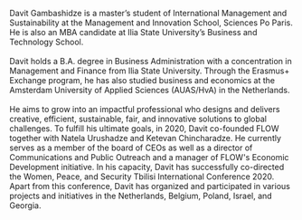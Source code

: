 Davit Gambashidze is a master’s student of
International Management and Sustainability at the Management and
Innovation School, Sciences Po Paris. He is also an MBA candidate at
Ilia State University’s Business and Technology School.<br><br>
Davit holds a
B.A. degree in Business Administration with a concentration in Management
and Finance from Ilia State University. Through the Erasmus+ Exchange
program, he has also studied business and economics at the Amsterdam
University of Applied Sciences (AUAS/HvA) in the Netherlands.<br><br>
He aims to
grow into an impactful professional who designs and delivers creative,
efficient, sustainable, fair, and innovative solutions to global
challenges. To fulfill his ultimate goals, in 2020, Davit co-founded FLOW
together with Natela Urushadze and Ketevan Chincharadze. He currently
serves as a member of the board of CEOs as well as a director of
Communications and Public Outreach and a manager of FLOW's Economic
Development initiative. In his capacity, Davit has successfully co-directed
the Women, Peace, and Security Tbilisi International Conference 2020. Apart
from this conference, Davit has organized and participated in various
projects and initiatives in the Netherlands, Belgium, Poland, Israel,
and Georgia.